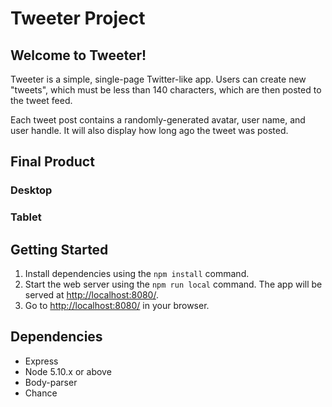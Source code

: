 # Tweeter Project

## Welcome to Tweeter!
Tweeter is a simple, single-page Twitter-like app. Users can create new "tweets", which must be less than 140 characters, which are then posted to the tweet feed. 

Each tweet post contains a randomly-generated avatar, user name, and user handle. It will also display how long ago the tweet was posted. 

## Final Product

### Desktop

### Tablet

## Getting Started

1. Install dependencies using the `npm install` command.
2. Start the web server using the `npm run local` command. The app will be served at <http://localhost:8080/>.
3. Go to <http://localhost:8080/> in your browser.

## Dependencies

- Express
- Node 5.10.x or above
- Body-parser
- Chance

